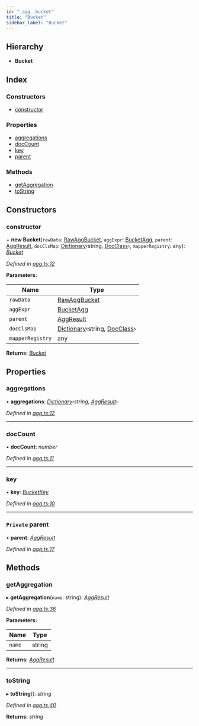 ```yaml
---
id: "_agg_.bucket"
title: "Bucket"
sidebar_label: "Bucket"
---
```


## Hierarchy

* **Bucket**

## Index

### Constructors

* [constructor](_agg_.bucket.md#constructor)

### Properties

* [aggregations](_agg_.bucket.md#aggregations)
* [docCount](_agg_.bucket.md#doccount)
* [key](_agg_.bucket.md#key)
* [parent](_agg_.bucket.md#private-parent)

### Methods

* [getAggregation](_agg_.bucket.md#getaggregation)
* [toString](_agg_.bucket.md#tostring)

## Constructors

###  constructor

\+ **new Bucket**(`rawData`: [RawAggBucket](../modules/_types_.md#rawaggbucket), `aggExpr`: [BucketAgg](_agg_.bucketagg.md), `parent`: [AggResult](_agg_.aggresult.md), `docClsMap`: [Dictionary](../modules/_types_.md#dictionary)‹string, [DocClass](../modules/_document_.md#docclass)›, `mapperRegistry`: any): *[Bucket](_agg_.bucket.md)*

*Defined in [agg.ts:12](https://github.com/kindritskyiMax/elasticmagic-js/blob/3a76a7e/src/agg.ts#L12)*

**Parameters:**

Name | Type |
------ | ------ |
`rawData` | [RawAggBucket](../modules/_types_.md#rawaggbucket) |
`aggExpr` | [BucketAgg](_agg_.bucketagg.md) |
`parent` | [AggResult](_agg_.aggresult.md) |
`docClsMap` | [Dictionary](../modules/_types_.md#dictionary)‹string, [DocClass](../modules/_document_.md#docclass)› |
`mapperRegistry` | any |

**Returns:** *[Bucket](_agg_.bucket.md)*

## Properties

###  aggregations

• **aggregations**: *[Dictionary](../modules/_types_.md#dictionary)‹string, [AggResult](_agg_.aggresult.md)›*

*Defined in [agg.ts:12](https://github.com/kindritskyiMax/elasticmagic-js/blob/3a76a7e/src/agg.ts#L12)*

___

###  docCount

• **docCount**: *number*

*Defined in [agg.ts:11](https://github.com/kindritskyiMax/elasticmagic-js/blob/3a76a7e/src/agg.ts#L11)*

___

###  key

• **key**: *[BucketKey](../modules/_agg_.md#bucketkey)*

*Defined in [agg.ts:10](https://github.com/kindritskyiMax/elasticmagic-js/blob/3a76a7e/src/agg.ts#L10)*

___

### `Private` parent

• **parent**: *[AggResult](_agg_.aggresult.md)*

*Defined in [agg.ts:17](https://github.com/kindritskyiMax/elasticmagic-js/blob/3a76a7e/src/agg.ts#L17)*

## Methods

###  getAggregation

▸ **getAggregation**(`name`: string): *[AggResult](_agg_.aggresult.md)*

*Defined in [agg.ts:36](https://github.com/kindritskyiMax/elasticmagic-js/blob/3a76a7e/src/agg.ts#L36)*

**Parameters:**

Name | Type |
------ | ------ |
`name` | string |

**Returns:** *[AggResult](_agg_.aggresult.md)*

___

###  toString

▸ **toString**(): *string*

*Defined in [agg.ts:40](https://github.com/kindritskyiMax/elasticmagic-js/blob/3a76a7e/src/agg.ts#L40)*

**Returns:** *string*

